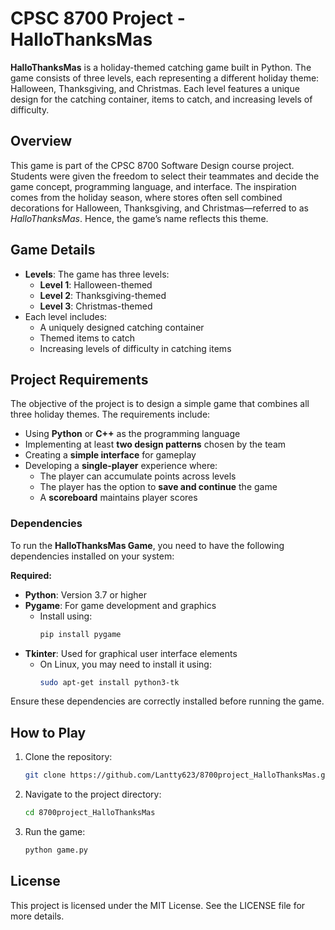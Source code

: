 # CPSC 8700 Project - HalloThanksMas

**HalloThanksMas** is a holiday-themed catching game built in Python. The game consists of three levels, each representing a different holiday theme: Halloween, Thanksgiving, and Christmas. Each level features a unique design for the catching container, items to catch, and increasing levels of difficulty.

## Overview

This game is part of the CPSC 8700 Software Design course project. Students were given the freedom to select their teammates and decide the game concept, programming language, and interface. The inspiration comes from the holiday season, where stores often sell combined decorations for Halloween, Thanksgiving, and Christmas—referred to as *HalloThanksMas*. Hence, the game’s name reflects this theme.

## Game Details

- **Levels**: The game has three levels:
  - **Level 1**: Halloween-themed
  - **Level 2**: Thanksgiving-themed
  - **Level 3**: Christmas-themed
- Each level includes:
  - A uniquely designed catching container
  - Themed items to catch
  - Increasing levels of difficulty in catching items

## Project Requirements

The objective of the project is to design a simple game that combines all three holiday themes. The requirements include:

- Using **Python** or **C++** as the programming language
- Implementing at least **two design patterns** chosen by the team
- Creating a **simple interface** for gameplay
- Developing a **single-player** experience where:
  - The player can accumulate points across levels
  - The player has the option to **save and continue** the game
  - A **scoreboard** maintains player scores

### Dependencies

To run the **HalloThanksMas Game**, you need to have the following dependencies installed on your system:

**Required:**
- **Python**: Version 3.7 or higher
- **Pygame**: For game development and graphics
  - Install using:
    ```bash
    pip install pygame
    ```
- **Tkinter**: Used for graphical user interface elements
  - On Linux, you may need to install it using:
    ```bash
    sudo apt-get install python3-tk
    ```

Ensure these dependencies are correctly installed before running the game.

## How to Play

1. Clone the repository:
   ```bash
   git clone https://github.com/Lantty623/8700project_HalloThanksMas.git
   ```
2. Navigate to the project directory:
    ```bash
    cd 8700project_HalloThanksMas
    ```
3. Run the game:
    ```bash
    python game.py
    ```


## License
This project is licensed under the MIT License. See the LICENSE file for more details.